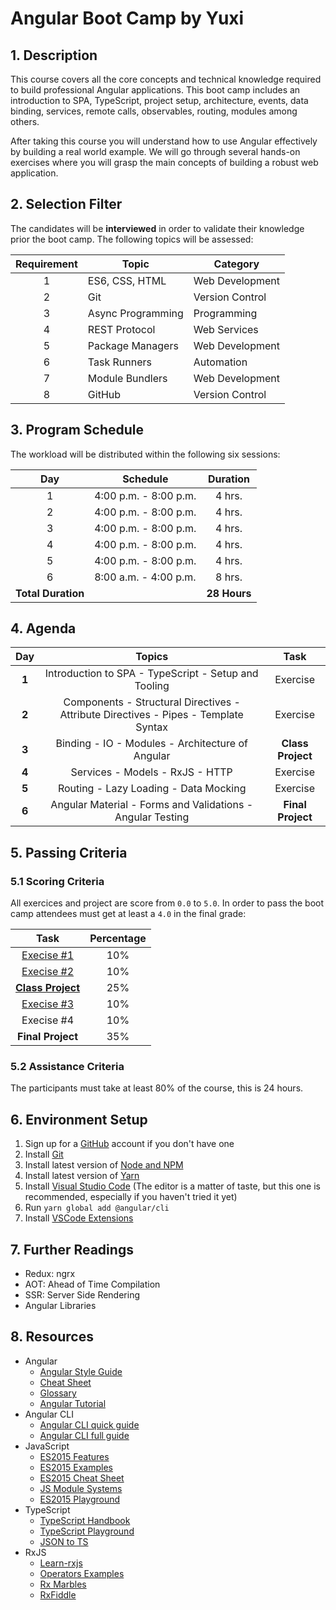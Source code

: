# Angular Boot Camp by Yuxi

## 1. Description

This course covers all the core concepts and technical knowledge required to build professional Angular applications. This boot camp includes an introduction to SPA, TypeScript, project setup, architecture, events, data binding, services, remote calls, observables, routing, modules among others.

After taking this course you will understand how to use Angular effectively by building a real world example. We will go through several hands-on exercises where you will grasp the main concepts of building a robust web application.

## 2. Selection Filter

The candidates will be **interviewed** in order to validate their knowledge prior the boot camp. The following topics will be assessed:

Requirement | Topic             | Category           |
:----------:|-------------------|--------------------|
1           | ES6, CSS, HTML    | Web Development    |
2           | Git               | Version Control    |
3           | Async Programming | Programming        |
4           | REST Protocol     | Web Services       |
5           | Package Managers  | Web Development    |
6           | Task Runners      | Automation         |
7           | Module Bundlers   | Web Development    |
8           | GitHub            | Version Control    |

## 3. Program Schedule

The workload will be distributed within the following six sessions:

Day  | Schedule              | Duration
:---:|-----------------------|:---------:
1    | 4:00 p.m. - 8:00 p.m. | 4 hrs.
2    | 4:00 p.m. - 8:00 p.m. | 4 hrs.
3    | 4:00 p.m. - 8:00 p.m. | 4 hrs.
4    | 4:00 p.m. - 8:00 p.m. | 4 hrs.
5    | 4:00 p.m. - 8:00 p.m. | 4 hrs.
6    | 8:00 a.m. - 4:00 p.m. | 8 hrs.
 | **Total Duration** || **28 Hours**

## 4. Agenda

Day   | Topics                | Task |
:----:|:---------------------:|:---------------------:|
**1** | Introduction to SPA - TypeScript - Setup and Tooling | Exercise |
**2** | Components - Structural Directives - Attribute Directives - Pipes - Template Syntax | Exercise |
**3** | Binding - IO - Modules - Architecture of Angular | **Class Project** |
**4** | Services - Models - RxJS - HTTP | Exercise |
**5** | Routing - Lazy Loading - Data Mocking | Exercise |
**6** | Angular Material - Forms and Validations - Angular Testing | **Final Project** |

## 5. Passing Criteria

### 5.1 Scoring Criteria

All exercices and project are score from `0.0` to `5.0`. In order to pass the boot camp attendees must get at least a `4.0` in the final grade:

Task              | Percentage   |
:----------------:|:------------:|
[Execise #1](https://github.com/jdjuan/your-first-angular-application)        | 10%          |
[Execise #2](https://github.com/angular-medellin/learn-more)        | 10%          |
[**Class Project**](https://angular.io/tutorial) | 25%          |
[Execise #3](https://github.com/angular-medellin/learn-much-more#aprendamos-http-en-angular)        | 10%          |
Execise #4        | 10%          |
**Final Project** | 35%          |

### 5.2 Assistance Criteria

The participants must take at least 80% of the course, this is 24 hours.

## 6. Environment Setup

1. Sign up for a [GitHub](http://github.com/) account if you don't have one
2. Install [Git](https://git-scm.com/)
3. Install latest version of [Node and NPM](https://nodejs.org/en/)
4. Install latest version of [Yarn](https://yarnpkg.com/en/)
5. Install [Visual Studio Code](https://code.visualstudio.com/) (The editor is a matter of taste, but this one is recommended, especially if you haven't tried it yet)
6. Run `yarn global add @angular/cli`
7. Install [VSCode Extensions](https://gist.github.com/jdjuan/c174b0bdd291260eb96695b994d208c9)

## 7. Further Readings

- Redux: ngrx
- AOT: Ahead of Time Compilation
- SSR: Server Side Rendering
- Angular Libraries

## 8. Resources

- Angular
  - [Angular Style Guide](https://angular.io/docs/ts/latest/guide/style-guide.html)
  - [Cheat Sheet](https://angular.io/docs/ts/latest/guide/cheatsheet.html)
  - [Glossary](https://angular.io/docs/ts/latest/guide/glossary.html)
  - [Angular Tutorial](https://angular.io/docs/ts/latest/tutorial/)
- Angular CLI
  - [Angular CLI quick guide](https://cli.angular.io/reference.pdf)
  - [Angular CLI full guide](https://github.com/angular/angular-cli)
- JavaScript
  - [ES2015 Features](http://es6-features.org/)
  - [ES2015 Examples](https://github.com/lukehoban/es6features)
  - [ES2015 Cheat Sheet](https://github.com/jdjuan/juan-herrera/blob/master/what-I-know/web-development/js/es2015.md)
  - [JS Module Systems](https://github.com/curran/screencasts/tree/gh-pages/jsModulesAndBuildTools)
  - [ES2015 Playground](http://es6console.com/)
- TypeScript
  - [TypeScript Handbook](https://www.typescriptlang.org/docs/handbook/basic-types.html)
  - [TypeScript Playground](https://www.typescriptlang.org/play/)
  - [JSON to TS](https://www.jsontots.com/)
- RxJS
  - [Learn-rxjs](https://www.learnrxjs.io/)
  - [Operators Examples](https://gist.github.com/btroncone/d6cf141d6f2c00dc6b35)
  - [Rx Marbles](http://rxmarbles.com/)
  - [RxFiddle](http://rxfiddle.net/)


